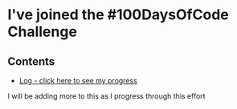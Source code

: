 # I've joined the #100DaysOfCode Challenge

## Contents

* [Log - click here to see my progress](log.md)

I will be adding more to this as I progress through this effort